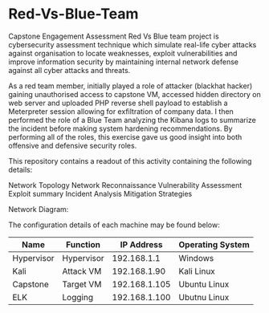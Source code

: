 # Red-Vs-Blue-Team
Capstone Engagement Assessment
Red Vs Blue team project is cybersecurity assessment technique which simulate real-life cyber attacks 
against organisation to locate weaknesses, exploit vulnerabilities and improve information security by 
maintaining internal network defense against all cyber attacks and threats.


As a red team member, initially played a role of attacker (blackhat hacker) gaining unauthorised access to 
capstone VM, accessed hidden directory on web server and uploaded PHP reverse shell payload to establish a Meterpreter 
session allowing for exfiltration of company data. 
I then performed the role of a Blue Team analyzing the Kibana logs to summarize the incident before making system hardening recommendations. 
By performing all of the roles, this exercise gave us good insight into both offensive and defensive security roles.

This repository contains a readout of this activity containing the following details:

  Network Topology
  Network Reconnaissance
  Vulnerability Assessment
  Exploit summary
  Incident Analysis
  Mitigation Strategies
  
Network Diagram:
  
The configuration details of each machine may be found below: 

|     Name          	|     Function      	|     IP Address       	|     Operating   System    	|
|-------------------	|-------------------	|----------------------	|---------------------------	|
|     Hypervisor    	|     Hypervisor    	|     192.168.1.1      	|     Windows               	|
|     Kali          	|     Attack VM     	|     192.168.1.90     	|     Kali Linux            	|
|     Capstone      	|     Target VM     	|     192.168.1.105    	|     Ubuntu Linux          	|
|     ELK           	|     Logging       	|     192.168.1.100    	|     Ubutnu Linux          	|
